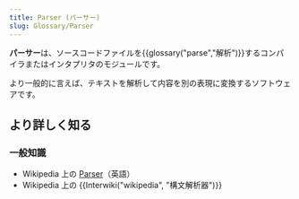 ```yaml
---
title: Parser (パーサー)
slug: Glossary/Parser
---
```

**パーサー**は、ソースコードファイルを{{glossary("parse","解析")}}するコンパイラまたはインタプリタのモジュールです。

より一般的に言えば、テキストを解析して内容を別の表現に変換するソフトウェアです。

## より詳しく知る

### 一般知識

- Wikipedia 上の [Parser](http://en.wikipedia.org/wiki/Parsing#Parser)（英語）
- Wikipedia 上の {{Interwiki("wikipedia", "構文解析器")}}
